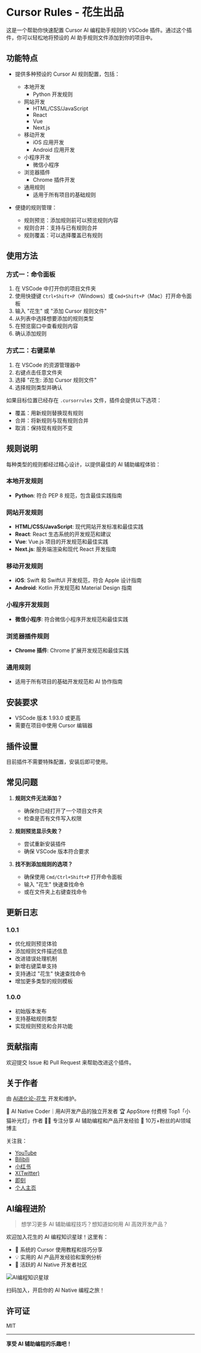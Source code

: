 # Cursor Rules - 花生出品

这是一个帮助你快速配置 Cursor AI 编程助手规则的 VSCode 插件。通过这个插件，你可以轻松地将预设的 AI 助手规则文件添加到你的项目中。

## 功能特点

- 提供多种预设的 Cursor AI 规则配置，包括：
  - 本地开发
    - Python 开发规则
  - 网站开发
    - HTML/CSS/JavaScript
    - React
    - Vue
    - Next.js
  - 移动开发
    - iOS 应用开发
    - Android 应用开发
  - 小程序开发
    - 微信小程序
  - 浏览器插件
    - Chrome 插件开发
  - 通用规则
    - 适用于所有项目的基础规则

- 便捷的规则管理：
  - 规则预览：添加规则前可以预览规则内容
  - 规则合并：支持与已有规则合并
  - 规则覆盖：可以选择覆盖已有规则

## 使用方法

### 方式一：命令面板
1. 在 VSCode 中打开你的项目文件夹
2. 使用快捷键 `Ctrl+Shift+P`（Windows）或 `Cmd+Shift+P`（Mac）打开命令面板
3. 输入 "花生" 或 "添加 Cursor 规则文件" 
4. 从列表中选择想要添加的规则类型
5. 在预览窗口中查看规则内容
6. 确认添加规则

### 方式二：右键菜单
1. 在 VSCode 的资源管理器中
2. 右键点击任意文件夹
3. 选择 "花生: 添加 Cursor 规则文件"
4. 选择规则类型并确认

如果目标位置已经存在 `.cursorrules` 文件，插件会提供以下选项：
- 覆盖：用新规则替换现有规则
- 合并：将新规则与现有规则合并
- 取消：保持现有规则不变

## 规则说明

每种类型的规则都经过精心设计，以提供最佳的 AI 辅助编程体验：

### 本地开发规则
- **Python**: 符合 PEP 8 规范，包含最佳实践指南

### 网站开发规则
- **HTML/CSS/JavaScript**: 现代网站开发标准和最佳实践
- **React**: React 生态系统的开发规范和建议
- **Vue**: Vue.js 项目的开发规范和最佳实践
- **Next.js**: 服务端渲染和现代 React 开发指南

### 移动开发规则
- **iOS**: Swift 和 SwiftUI 开发规范，符合 Apple 设计指南
- **Android**: Kotlin 开发规范和 Material Design 指南

### 小程序开发规则
- **微信小程序**: 符合微信小程序开发规范和最佳实践

### 浏览器插件规则
- **Chrome 插件**: Chrome 扩展开发规范和最佳实践

### 通用规则
- 适用于所有项目的基础开发规范和 AI 协作指南

## 安装要求

- VSCode 版本 1.93.0 或更高
- 需要在项目中使用 Cursor 编辑器

## 插件设置

目前插件不需要特殊配置，安装后即可使用。

## 常见问题

1. **规则文件无法添加？**
   - 确保你已经打开了一个项目文件夹
   - 检查是否有文件写入权限

2. **规则预览显示失败？**
   - 尝试重新安装插件
   - 确保 VSCode 版本符合要求

3. **找不到添加规则的选项？**
   - 确保使用 `Cmd/Ctrl+Shift+P` 打开命令面板
   - 输入 "花生" 快速查找命令
   - 或在文件夹上右键查找命令

## 更新日志

### 1.0.1
- 优化规则预览体验
- 添加规则文件描述信息
- 改进错误处理机制
- 新增右键菜单支持
- 支持通过 "花生" 快速查找命令
- 增加更多类型的规则模板

### 1.0.0
- 初始版本发布
- 支持基础规则类型
- 实现规则预览和合并功能

## 贡献指南

欢迎提交 Issue 和 Pull Request 来帮助改进这个插件。

## 关于作者

由 [AI进化论-花生](https://www.huasheng.ai/) 开发和维护。

🚀 AI Native Coder｜用AI开发产品的独立开发者
🏆 AppStore 付费榜 Top1「小猫补光灯」作者
👨‍💻 专注分享 AI 辅助编程和产品开发经验
🌟 10万+粉丝的AI领域博主

关注我：
- [YouTube](https://www.youtube.com/@huasheng)
- [Bilibili](https://space.bilibili.com/28611887)
- [小红书](https://www.xiaohongshu.com/user/profile/5c6c2f5e000000001102e531)
- [X(Twitter)](https://twitter.com/huashengai)
- [即刻](https://web.okjike.com/u/8C1C4F2F-0C89-4C32-BFFF-79FFE05324D8)
- [个人主页](https://www.huasheng.ai/)

## AI编程进阶

> 想学习更多 AI 辅助编程技巧？想知道如何用 AI 高效开发产品？

欢迎加入花生的 AI 编程知识星球！这里有：
- 🎯 系统的 Cursor 使用教程和技巧分享
- 💡 实用的 AI 产品开发经验和案例分析
- 👥 活跃的 AI Native 开发者社区

![AI编程知识星球](https://raw.githubusercontent.com/alchaincyf/cursor-rules-huasheng/main/知识星球.JPG)

扫码加入，开启你的 AI Native 编程之旅！

## 许可证

MIT

---

**享受 AI 辅助编程的乐趣吧！**
